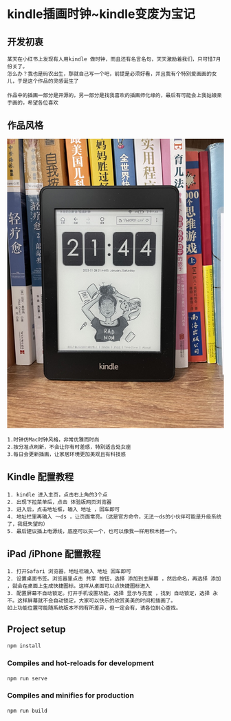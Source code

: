 # kindle插画时钟~kindle变废为宝记

## 开发初衷
```
某天在小红书上发现有人用kindle 做时钟，而且还有名言名句，天天激励着我们，只可惜7月份关了。
怎么办？我也是码农出生，那就自己写一个吧，前提是必须好看，并且我有个特别爱画画的女儿，于是这个作品的灵感诞生了
	
作品中的插画一部分是开源的，另一部分是找我喜欢的插画师化缘的，最后有可能会上我姑娘亲手画的，希望各位喜欢
```
## 作品风格
![Kindle插画时钟](public/images/99.jpg "Kindle插画时钟")
```
1.时钟仿Mac时钟风格，非常优雅而时尚
2.按分准点刷新，不会让你有时差感，特别适合处女座
3.每日会更新插画，让家居环境更加美观且有科技感
```

## Kindle 配置教程
```
1. kindle 进入主页，点击右上角的3个点
2. 出现下拉菜单后，点击 体验版网页浏览器
3. 进入后，点击地址框，输入 地址 ，回车即可
4. 地址栏里再输入 ～ds ，让页面常亮。（这是官方命令，无法～ds的小伙伴可能是升级系统了，我挺失望的）
5. 最后建议插上电源线，底座可以买一个，也可以像我一样用积木搭一个。
```

## iPad /iPhone 配置教程
```
1. 打开Safari 浏览器，地址栏输入 地址 回车即可
2. 设置桌面书签。浏览器里点击 共享 按钮，选择 添加到主屏幕 ，然后命名，再选择 添加 ，就会在桌面上生成快捷图标。这样从桌面可以点快捷图标进入
3. 配置屏幕不自动锁定。打开手机设置功能，选择 显示与亮度 ，找到 自动锁定，选择 永不。这样屏幕就不会自动锁定，大家可以快乐的欣赏美美的时间和插画了。
如上功能位置可能随系统版本不同有所差异，但一定会有，请各位耐心查找。
```

## Project setup
```
npm install
```

### Compiles and hot-reloads for development
```
npm run serve
```

### Compiles and minifies for production
```
npm run build
```
